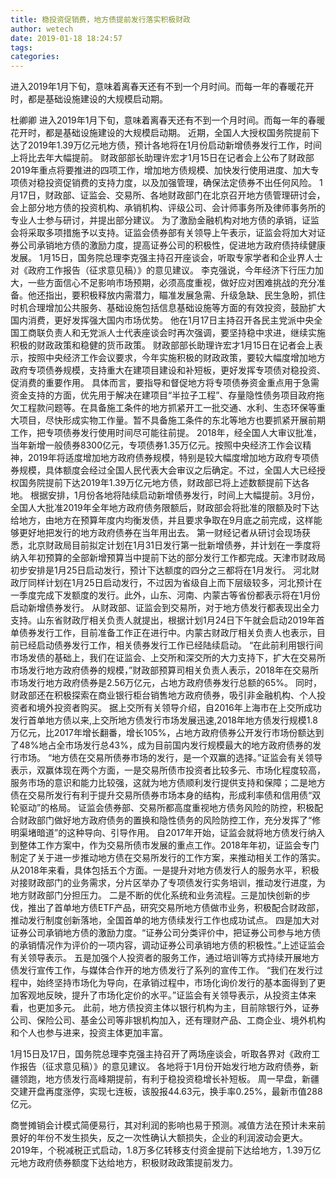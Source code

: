 ```yaml
---
title: 稳投资促销费，地方债提前发行落实积极财政
author: wetech
date: 2019-01-18 18:24:57
tags: 
categories: 
---
```

进入2019年1月下旬，意味着离春天还有不到一个月时间。而每一年的春暖花开时，都是基础设施建设的大规模启动期。
<!-- more -->
杜卿卿
进入2019年1月下旬，意味着离春天还有不到一个月时间。而每一年的春暖花开时，都是基础设施建设的大规模启动期。
近期，全国人大授权国务院提前下达了2019年1.39万亿元地方债，预计各地将在1月份启动新增债券发行工作，时间上将比去年大幅提前。
财政部部长助理许宏才1月15日在记者会上公布了财政部2019年重点将要推进的四项工作，增加地方债规模、加快发行使用进度、加大专项债对稳投资促销费的支持力度，以及加强管理，确保法定债券不出任何风险。
1月17日，财政部、证监会、交易所、各地财政部门在北京召开地方债管理研讨会，会上部分地方债的投资机构、承销机构、评级公司、会计师事务所及律师事务所的专业人士参与研讨，并提出部分建议。
为了激励金融机构对地方债的承销，证监会将采取多项措施予以支持。证监会债券部有关领导上午表示，证监会将加大对证券公司承销地方债的激励力度，提高证券公司的积极性，促进地方政府债持续健康发展。
1月15日，国务院总理李克强主持召开座谈会，听取专家学者和企业界人士对《政府工作报告（征求意见稿）》的意见建议。
李克强说，今年经济下行压力加大，一些方面信心不足影响市场预期，必须高度重视，做好应对困难挑战的充分准备。他还指出，要积极释放内需潜力，瞄准发展急需、升级急缺、民生急盼，抓住时机合理增加公共服务、基础设施包括信息基础设施等方面的有效投资，鼓励扩大国内消费，更好发挥强大国内市场优势。
他在1月17日主持召开各民主党派中央全国工商联负责人和无党派人士代表座谈会时再次强调，要坚持稳中求进，继续实施积极的财政政策和稳健的货币政策。
财政部部长助理许宏才1月15日在记者会上表示，按照中央经济工作会议要求，今年实施积极的财政政策，要较大幅度增加地方政府专项债券规模，支持重大在建项目建设和补短板，更好发挥专项债对稳投资、促消费的重要作用。
具体而言，要指导和督促地方将专项债券资金重点用于急需资金支持的方面，优先用于解决在建项目“半拉子工程”、存量隐性债务项目政府拖欠工程款问题等。在具备施工条件的地方抓紧开工一批交通、水利、生态环保等重大项目，尽快形成实物工作量。暂不具备施工条件的东北等地方也要抓紧开展前期工作，把专项债券发行使用时间尽可能往前提。
2018年，经全国人大审议批准，当年新增一般债券8300亿元，专项债券1.35万亿元。按照中央经济工作会议精神，2019年将适度增加地方政府债券规模，特别是较大幅度增加地方政府专项债券规模，具体额度会经过全国人民代表大会审议之后确定。不过，全国人大已经授权国务院提前下达2019年1.39万亿元地方债，财政部已将上述数额提前下达各地。
根据安排，1月份各地将陆续启动新增债券发行，时间上大幅提前。3月份，全国人大批准2019年全年地方政府债务限额后，财政部会将批准的限额及时下达给地方，由地方在预算年度内均衡发债，并且要求争取在9月底之前完成，这样能够更好地把发行的地方政府债券在当年用出去。
第一财经记者从研讨会现场获悉，北京财政局目前拟定计划在1月31日发行第一批新增债券，并计划在一季度将纳入年初预算的全部新增预算当中提前下达的部分发行工作都完成。天津市财政局初步安排是1月25日启动发行，预计下达额度的四分之三都将在1月发行。
河北财政厅同样计划在1月25日启动发行，不过因为省级自上而下层级较多，河北预计在一季度完成下发额度的发行。此外，山东、河南、内蒙古等省份都表示将在1月份启动新增债券发行。
从财政部、证监会到交易所，对于地方债发行都表现出全力支持。山东省财政厅相关负责人就提出，根据计划1月24日下午就会启动2019年首单债券发行工作，目前准备工作正在进行中。内蒙古财政厅相关负责人也表示，目前已经启动债券发行工作，相关债券发行工作已经陆续启动。
“在此前利用银行间市场发债的基础上，我们在证监会、上交所和深交所的大力支持下，扩大在交易所市场发行地方政府债券的规模，”财政部预算司相关负责人表示，2018年在交易所市场发行地方政府债券是2.56万亿元，占地方政府债券发行总额的65%。
同时，财政部还在积极探索在商业银行柜台销售地方政府债券，吸引非金融机构、个人投资者和境外投资者购买。
据上交所有关领导介绍，自2016年上海市在上交所成功发行首单地方债以来,上交所地方债发行市场发展迅速,2018年地方债发行规模1.8万亿元，比2017年增长翻番，增长105%，占地方政府债券公开发行市场份额达到了48%地占全市场发行总43%，成为目前国内发行规模最大的地方政府债券的发行市场。
“地方债在交易所债券市场的发行，是一个双赢的选择。”证监会有关领导表示，双赢体现在两个方面，一是交易所债市投资者比较多元、市场化程度较高，服务市场的意识和能力比较强，这就为地方债顺利发行提供支持和保障；二是地方债在交易所发行有利于提升交易所债券市场本身的结构，形成利率债和信用债“双轮驱动”的格局。
证监会债券部、交易所都高度重视地方债务风险的防控，积极配合财政部门做好地方政府债务的置换和隐性债务的风险防控工作，充分发挥了“修明渠堵暗道”的这种导向、引导作用。
自2017年开始，证监会就将地方债发行纳入到整体工作方案中，作为交易所债市发展的重点工作。2018年年初，证监会专门制定了关于进一步推动地方债在交易所发行的工作方案，来推动相关工作的落实。
从2018年来看，具体包括五个方面。一是提升对地方债发行人的服务水平，积极对接财政部门的业务需求，分片区举办了专项债发行实务培训，推动发行进度，为地方财政部门分担压力。
二是不断的优化系统和业务流程。三是加快创新的步伐，推出了首单地方债ETF产品，研究交易所地方债做市业务，积极配合财政部，推动发行制度创新落地，全国首单的地方债续发行工作也成功试点。
四是加大对证券公司承销地方债的激励力度。“证券公司分类评价中，把证券公司参与地方债的承销情况作为评价的一项内容，调动证券公司承销地方债的积极性。”上述证监会有关领导表示。
五是加强个人投资者的服务工作，通过培训等方式持续开展地方债发行宣传工作，与媒体合作开的地方债发行了系列的宣传工作。
“我们在发行过程中，始终坚持市场化为导向，在承销过程中，市场化询价发行的基本面得到了更加客观地反映，提升了市场化定价的水平。”证监会有关领导表示，从投资主体来看，也更加多元。
此前，地方债投资主体以银行机构为主，目前除银行外，证券公司、保险公司、基金公司等非银机构加入，还有理财产品、工商企业、境外机构和个人也参与进来，投资主体更加丰富。
 
 
1月15日及17日，国务院总理李克强主持召开了两场座谈会，听取各界对《政府工作报告（征求意见稿）》的意见建议。
各地将于1月份开始发行地方政府债券，新疆领跑，地方债发行高峰期提前，有利于稳投资稳增长补短板。
周一早盘，新疆交建开盘再度涨停，实现七连板，该股报44.63元，换手率0.25%，最新市值288亿元。
商誉摊销会计模式简便易行，其对利润的影响也易于预测。减值方法在预计未来前景好的年份不发生损失，反之一次性确认大额损失，企业的利润波动会更大。
2019年，个税减税正式启动，1.8万多亿转移支付资金提前下达给地方，1.39万亿元地方政府债券额度下达给地方，积极财政政策提前发力。
